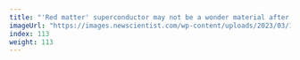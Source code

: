 ```yaml
---
title: "'Red matter' superconductor may not be a wonder material after all"
imageUrl: "https://images.newscientist.com/wp-content/uploads/2023/03/17122523/SEI_148554498.jpg?width=600"
index: 113
weight: 113
---
```


